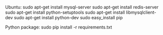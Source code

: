 Ubuntu:
sudo apt-get install mysql-server
sudo apt-get install redis-server
sudo apt-get install python-setuptools
sudo apt-get install libmysqlclient-dev
sudo apt-get install python-dev
sudo easy_install pip

Python package:
sudo pip install -r requirements.txt


